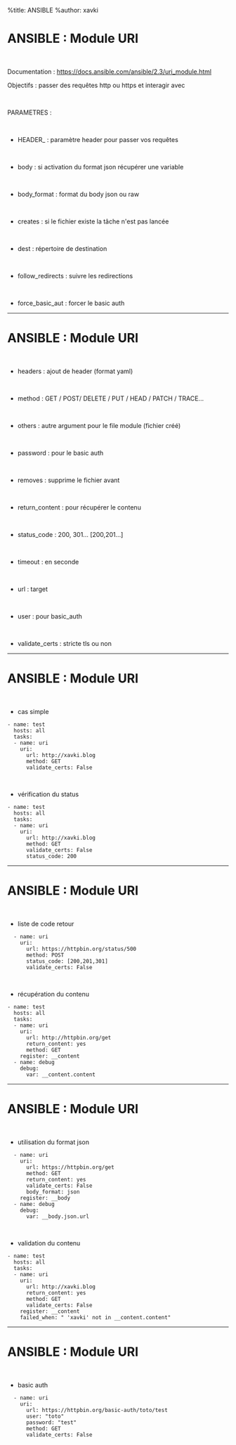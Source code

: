 %title: ANSIBLE
%author: xavki


# ANSIBLE : Module URI


<br>

Documentation : https://docs.ansible.com/ansible/2.3/uri_module.html

Objectifs : passer des requêtes http ou https et interagir avec

<br>

PARAMETRES :

<br>

* HEADER_ : paramètre header pour passer vos requêtes

<br>

* body : si activation du format json récupérer une variable

<br>

* body_format : format du body json ou raw

<br>

* creates : si le fichier existe la tâche n'est pas lancée

<br>

* dest : répertoire de destination

<br>

* follow_redirects : suivre les redirections

<br>

* force_basic_aut : forcer le basic auth

--------------------------------------------------------------------------------

# ANSIBLE : Module URI


<br>

* headers : ajout de header (format yaml)

<br>

* method : GET / POST/ DELETE / PUT / HEAD / PATCH / TRACE...

<br>

* others : autre argument pour le file module (fichier créé)

<br>

* password : pour le basic auth

<br>

* removes : supprime le fichier avant

<br>

* return_content : pour récupérer le contenu

<br>

* status_code : 200, 301... [200,201...]

<br>

* timeout : en seconde

<br>

* url : target

<br>

* user : pour basic_auth

<br>

* validate_certs : stricte tls ou non

--------------------------------------------------------------------------------

# ANSIBLE : Module URI


<br>

* cas simple

```
- name: test
  hosts: all
  tasks:
  - name: uri
    uri: 
      url: http://xavki.blog
      method: GET
      validate_certs: False
```

<br>

* vérification du status

```
- name: test
  hosts: all
  tasks:
  - name: uri
    uri: 
      url: http://xavki.blog
      method: GET
      validate_certs: False
      status_code: 200
```

--------------------------------------------------------------------------------

# ANSIBLE : Module URI


<br>

* liste de code retour

```
  - name: uri
    uri: 
      url: https://httpbin.org/status/500
      method: POST
      status_code: [200,201,301]
      validate_certs: False
```

<br>

* récupération du contenu

```
- name: test
  hosts: all
  tasks:
  - name: uri
    uri: 
      url: http://httpbin.org/get
      return_content: yes
      method: GET
    register: __content
  - name: debug
    debug:
      var: __content.content
```

--------------------------------------------------------------------------------

# ANSIBLE : Module URI


<br>

* utilisation du format json

```
  - name: uri
    uri: 
      url: https://httpbin.org/get
      method: GET
      return_content: yes
      validate_certs: False
      body_format: json
    register: __body
  - name: debug
    debug:
      var: __body.json.url
```

<br>

* validation du contenu

```
- name: test
  hosts: all
  tasks:
  - name: uri
    uri: 
      url: http://xavki.blog
      return_content: yes
      method: GET
      validate_certs: False
    register: __content
    failed_when: " 'xavki' not in __content.content"
```

--------------------------------------------------------------------------------

# ANSIBLE : Module URI


<br>

* basic auth

```
  - name: uri
    uri: 
      url: https://httpbin.org/basic-auth/toto/test
      user: "toto"
      password: "test"
      method: GET
      validate_certs: False
```


